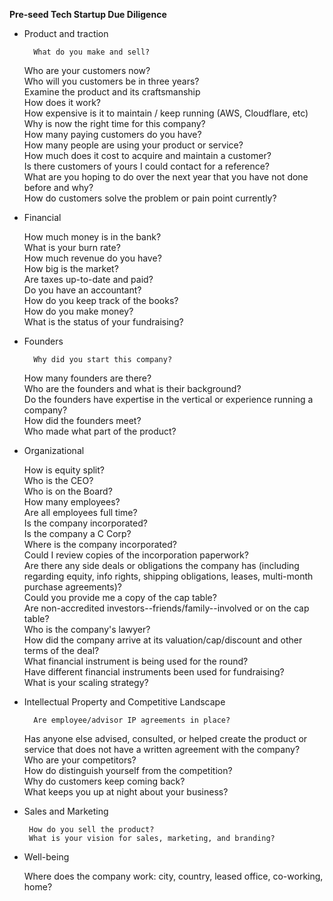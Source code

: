 **Pre-seed Tech Startup Due Diligence**  
  
* Product and traction  

        What do you make and sell?  
	Who are your customers now?  
	Who will you customers be in three years?  
        Examine the product and its craftsmanship  
        How does it work?  
	How expensive is it to maintain / keep running (AWS, Cloudflare, etc)  
	Why is now the right time for this company?  
	How many paying customers do you have?  
	How many people are using your product or service?  
	How much does it cost to acquire and maintain a customer?  
        Is there customers of yours I could contact for a reference?  
	What are you hoping to do over the next year that you have not done before and why?  
	How do customers solve the problem or pain point currently?  


* Financial

	How much money is in the bank?  
	What is your burn rate?  
	How much revenue do you have?  
	How big is the market?  
	Are taxes up-to-date and paid?  
	Do you have an accountant?  
	How do you keep track of the books?  
	How do you make money?  
	What is the status of your fundraising?  
	
* Founders  

        Why did you start this company?  
	How many founders are there?  
	Who are the founders and what is their background?  
	Do the founders have expertise in the vertical or experience running a company?  
	How did the founders meet?  
	Who made what part of the product? 

* Organizational

	How is equity split?  
	Who is the CEO?  
	Who is on the Board?  
	How many employees?  
	Are all employees full time?  
	Is the company incorporated?  
        Is the company a C Corp?  
	Where is the company incorporated?  
	Could I review copies of the incorporation paperwork?  
	Are there any side deals or obligations the company has (including regarding equity, info rights, shipping obligations, leases, multi-month purchase agreements)?  
	Could you provide me a copy of the cap table?  
	Are non-accredited investors--friends/family--involved or on the cap table?  
	Who is the company's lawyer?  
	How did the company arrive at its valuation/cap/discount and other terms of the deal?  
	What financial instrument is being used for the round?  
	Have different financial instruments been used for fundraising?  
	What is your scaling strategy?  

* Intellectual Property and Competitive Landscape

        Are employee/advisor IP agreements in place?  
	Has anyone else advised, consulted, or helped create the product or service that does not have a written agreement with the company?  
	Who are your competitors?  
	How do distinguish yourself from the competition?  
	Why do customers keep coming back?  
	What keeps you up at night about your business?  
	
* Sales and Marketing  

       How do you sell the product?  
       What is your vision for sales, marketing, and branding?  

* Well-being

	Where does the company work: city, country, leased office, co-working, home?  
